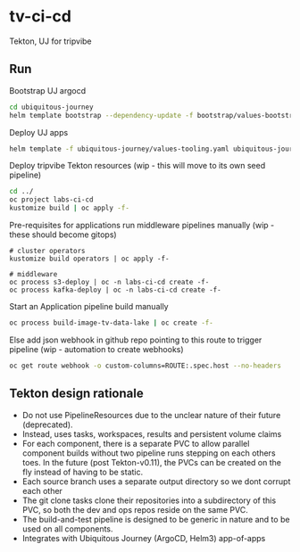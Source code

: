 # tv-ci-cd

Tekton, UJ for tripvibe

## Run

Bootstrap UJ argocd
```bash
cd ubiquitous-journey
helm template bootstrap --dependency-update -f bootstrap/values-bootstrap.yaml bootstrap | oc apply -f-
```

Deploy UJ apps
```bash
helm template -f ubiquitous-journey/values-tooling.yaml ubiquitous-journey/ | oc apply -n labs-ci-cd -f-
```

Deploy tripvibe Tekton resources (wip - this will move to its own seed pipeline)
```bash
cd ../
oc project labs-ci-cd
kustomize build | oc apply -f-
```

Pre-requisites for applications run middleware pipelines manually (wip - these should become gitops)
```
# cluster operators
kustomize build operators | oc apply -f-

# middleware
oc process s3-deploy | oc -n labs-ci-cd create -f-
oc process kafka-deploy | oc -n labs-ci-cd create -f-
```

Start an Application pipeline build manually
```bash
oc process build-image-tv-data-lake | oc create -f-
```

Else add json webhook in github repo pointing to this route to trigger pipeline (wip - automation to create webhooks)
```bash
oc get route webhook -o custom-columns=ROUTE:.spec.host --no-headers
```

## Tekton design rationale

- Do not use PipelineResources due to the unclear nature of their future (deprecated).
- Instead, uses tasks, workspaces, results and persistent volume claims
- For each component, there is a separate PVC to allow parallel component builds without two pipeline runs stepping on each others toes. In the future (post Tekton-v0.11), the PVCs can be created on the fly instead of having to be static.
- Each source branch uses a separate output directory so we dont corrupt each other
- The git clone tasks clone their repositories into a subdirectory of this PVC, so both the dev and ops repos reside on the same PVC.
- The build-and-test pipeline is designed to be generic in nature and to be used on all components.
- Integrates with Ubiquitous Journey (ArgoCD, Helm3) app-of-apps
